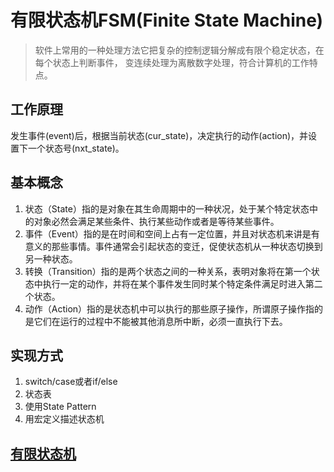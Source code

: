 # 有限状态机FSM(Finite State Machine)

>软件上常用的一种处理方法它把复杂的控制逻辑分解成有限个稳定状态，在每个状态上判断事件，
变连续处理为离散数字处理，符合计算机的工作特点。

## 工作原理
 
 发生事件(event)后，根据当前状态(cur_state)，决定执行的动作(action)，并设置下一个状态号(nxt_state)。

## 基本概念

1. 状态（State）指的是对象在其生命周期中的一种状况，处于某个特定状态中的对象必然会满足某些条件、执行某些动作或者是等待某些事件。
2. 事件（Event）指的是在时间和空间上占有一定位置，并且对状态机来讲是有意义的那些事情。事件通常会引起状态的变迁，促使状态机从一种状态切换到另一种状态。
3. 转换（Transition）指的是两个状态之间的一种关系，表明对象将在第一个状态中执行一定的动作，并将在某个事件发生同时某个特定条件满足时进入第二个状态。
4. 动作（Action）指的是状态机中可以执行的那些原子操作，所谓原子操作指的是它们在运行的过程中不能被其他消息所中断，必须一直执行下去。

## 实现方式

1. switch/case或者if/else
2. 状态表
3. 使用State Pattern
4. 用宏定义描述状态机

## [有限状态机](http://xfhnever.com/2014/07/19/state-machine/)